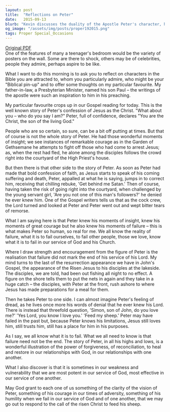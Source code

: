 ```yaml
---
layout: post
title:  "Reflections on Peter"
date:   2015-09-13
blurb: "Kevin discusses the duality of the Apostle Peter's character, highlighting his moments of insight, courage, and failure. He emphasizes that failure is not the end but a part of our human experience. Through Peter's story, Kevin illustrates the power of forgiveness and reconciliation in our relationship with God and each other, and how our weaknesses can become strengths in service."
og_image: "/assets/img/posts/proper192015.png"
tags: Proper Special_Occasions
---
```

[Original PDF](/assets/pdf/proper192015.pdf)    
One of the features of many a teenager's bedroom would be the variety of posters on the wall. Some are there to shock, others may be of celebrities, people they admire, perhaps aspire to be like.

What I want to do this morning is to ask you to reflect on characters in the Bible you are attracted to, whom you particularly admire, who might be your "Biblical pin-up" and to offer some thoughts on my particular favourite. My father-in-law, a Presbyterian Minister, named his son Paul – the writings of the apostle were such an inspiration to him in his preaching.

My particular favourite crops up in our Gospel reading for today. This is the well known story of Peter's confession of Jesus as the Christ. "What about you – who do you say I am?" Peter, full of confidence, declares "You are the Christ, the son of the living God."

People who are so certain, so sure, can be a bit off putting at times. But that of course is not the whole story of Peter. He had those wonderful moments of insight; we see instances of remarkable courage as in the Garden of Gethsemane he attempts to fight off those who had come to arrest Jesus; as, when the rest had fled, he alone among the disciples follows the crowd right into the courtyard of the High Priest's house.

But then there is that other side to the story of Peter. As soon as Peter had made that bold confession of faith, as Jesus starts to speak of his coming suffering and death, Peter, appalled at what he is saying, jumps in to correct him, receiving that chilling rebuke, 'Get behind me Satan.' Then of course, having taken the risk of going right into the courtyard, when challenged by the young servant girl, 'Are you not one of this man's followers?' he denied he ever knew him. One of the Gospel writers tells us that as the cock crew, the Lord turned and looked at Peter and Peter went out and wept bitter tears of remorse.

What I am saying here is that Peter knew his moments of insight, knew his moments of great courage but he also knew his moments of failure – this is what makes Peter so human, so real for me. We all know the reality of failure, what it is to fail ourselves, to fail other people, those we love, know what it is to fail in our service of God and his Church.

Where I draw strength and encouragement from the figure of Peter is the realisation that failure did not mark the end of his service of his Lord. My mind turns to the last of the resurrection appearance we have in John's Gospel, the appearance of the Risen Jesus to his disciples at the lakeside. The disciples, we are told, had been out fishing all night to no effect. A figure on the shore tells them to put the nets in again and they take in a huge catch – the disciples, with Peter at the front, rush ashore to where Jesus has made preparations for a meal for them.

Then he takes Peter to one side. I can almost imagine Peter's feeling of dread, as he lives once more his words of denial that he ever knew his Lord. There is instead that threefold question, 'Simon, son of John, do you love me?' 'Yes Lord, you know I love you.' 'Feed my sheep.' Peter may have failed in the past but, because Peter knows his limitations, Jesus still loves him, still trusts him, still has a place for him in his purposes.

As I say, we all know what it is to fail. What we all need to know is that failure need not be the end. The story of Peter, in all his highs and lows, is a wonderful illustration of the power of forgiveness, of reconciliation, to heal and restore in our relationships with God, in our relationships with one another.

What I also discover is that it is sometimes in our weakness and vulnerability that we are most potent in our service of God, most effective in our service of one another.

May God grant to each one of us something of the clarity of the vision of Peter, something of his courage in our times of adversity, something of his humility when we fail in our service of God and of one another, that we may go out to respond to the call of the risen Christ to feed his sheep.
